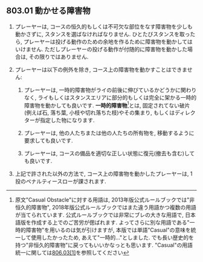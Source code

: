 ## 803.01 動かせる障害物

1. プレーヤーは,
コースの恒久的もしくは不可欠な部位をなす障害物を少しも動かさずに,
スタンスを選ばなければなりません.
ひとたびスタンスを取ったら,
プレーヤーは投げる動作のための余地を作るために障害物を動かしてはいけません.
ただしプレーヤーの投げる動作が付随的に障害物を動かした場合は,
その限りではありません.

1. プレーヤーは以下の例外を除き,
コース上の障害物を動かすことはできません:

    1. プレーヤーは,
    一時的障害物がライの前後に伸びているかどうかに関わりなく,
    ライもしくはスタンスエリアに部分的もしくは完全に架かる一時的障害物を動かしても良いです.
    **一時的障害物**[^1]とは,
    固定されてない破片(例えば石, 落ち葉, 小枝や切れ落ちた枝)やその集まり,
    もしくはディレクターが指定した物になります.

    1. プレーヤーは,
    他の人たちまたは他の人たちの所有物を,
    移動するように要求しても良いです.

    1. プレーヤーは,
    コースの備品を適切な正しい状態に復元(撤去も含む)しても良いです.

1. 上記で許された以外の方法で,
コース上の障害物を動かしたプレーヤーは,
1投のペナルティースローが課されます.




[^1]: 原文"Casual Obstacle"に対する用語は,
2013年版公式ルールブックでは"非恒久的障害物",
2018年版公式ルールブックではまた違う用語かつ複数の用語が当てられています.
公式ルールブックでは非常にブレの大きな用語で,
日本語版を作成する上でのご苦労が偲ばれます.
よってさらに別な用語である"一時的障害物"を用いるのは気が引けますが,
本版では単語"Casual"の意味を統一して使用したかったため,
あえて"一時的..."としました.
でも長い歴史的を持つ"非恒久的障害物"に戻ってもいいかなっとも思います.
"Casual"の用語統一に関しては[806.03\[1\]](80603#fn1)を参照してください
